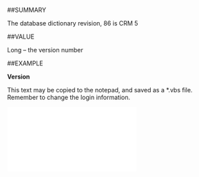
##SUMMARY

The database dictionary revision, 86 is CRM 5


##VALUE

Long – the version number


##EXAMPLE

**Version**

This text may be copied to the notepad, and saved as a *.vbs file. Remember to change the login information.

![](..\..\Examples\vbs\SODictionary.Version.vbs.txt)

